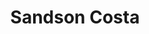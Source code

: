 ---
title: Sandson Costa
description: Eu sou o carinha que mora logo ali! Eu gosto de ler, gosto de escrever, gosto de jogar jogos de PC, gosto de estudar (kibisurdo kkkk), sou muito bom no que eu faço e muito ruim no que eu não faço 🤣. Atualmente sou Líder dos adolescentes e pré-adolescentes juntamente com minha esposa Mara Thalyta.
images:
  - image.jpg
socials:
  instagram: sandsoncosta
---